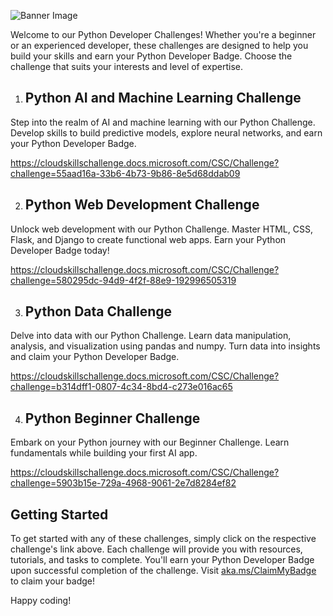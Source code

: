 ![Banner Image](https://devblogs.microsoft.com/python/wp-content/uploads/sites/12/2023/09/python-day-resize.png)

Welcome to our Python Developer Challenges! Whether you're a beginner or an experienced developer, these challenges are designed to help you build your skills and earn your Python Developer Badge. Choose the challenge that suits your interests and level of expertise.

1. ## Python AI and Machine Learning Challenge

Step into the realm of AI and machine learning with our Python Challenge. Develop skills to build predictive models, explore neural networks, and earn your Python Developer Badge.

https://cloudskillschallenge.docs.microsoft.com/CSC/Challenge?challenge=55aad16a-33b6-4b73-9b86-8e5d68ddab09

2. ## Python Web Development Challenge

Unlock web development with our Python Challenge. Master HTML, CSS, Flask, and Django to create functional web apps. Earn your Python Developer Badge today!

https://cloudskillschallenge.docs.microsoft.com/CSC/Challenge?challenge=580295dc-94d9-4f2f-88e9-192996505319

3. ## Python Data Challenge

Delve into data with our Python Challenge. Learn data manipulation, analysis, and visualization using pandas and numpy. Turn data into insights and claim your Python Developer Badge.

https://cloudskillschallenge.docs.microsoft.com/CSC/Challenge?challenge=b314dff1-0807-4c34-8bd4-c273e016ac65

4. ## Python Beginner Challenge

Embark on your Python journey with our Beginner Challenge. Learn fundamentals while building your first AI app. 

https://cloudskillschallenge.docs.microsoft.com/CSC/Challenge?challenge=5903b15e-729a-4968-9061-2e7d8284ef82

## Getting Started

To get started with any of these challenges, simply click on the respective challenge's link above. Each challenge will provide you with resources, tutorials, and tasks to complete. You'll earn your Python Developer Badge upon successful completion of the challenge. Visit [aka.ms/ClaimMyBadge](https://aka.ms/ClaimMyBadge) to claim your badge!

Happy coding!

